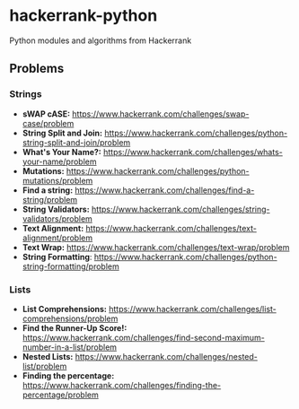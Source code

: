 # hackerrank-python
Python modules and algorithms from Hackerrank

## Problems

### Strings

* __sWAP cASE:__ https://www.hackerrank.com/challenges/swap-case/problem
* __String Split and Join:__ https://www.hackerrank.com/challenges/python-string-split-and-join/problem
* __What's Your Name?:__ https://www.hackerrank.com/challenges/whats-your-name/problem
* __Mutations:__ https://www.hackerrank.com/challenges/python-mutations/problem
* __Find a string:__ https://www.hackerrank.com/challenges/find-a-string/problem
* __String Validators:__ https://www.hackerrank.com/challenges/string-validators/problem
* __Text Alignment:__ https://www.hackerrank.com/challenges/text-alignment/problem
* __Text Wrap:__ https://www.hackerrank.com/challenges/text-wrap/problem
* __String Formatting__: https://www.hackerrank.com/challenges/python-string-formatting/problem

### Lists

* __List Comprehensions:__ https://www.hackerrank.com/challenges/list-comprehensions/problem
* __Find the Runner-Up Score!:__ https://www.hackerrank.com/challenges/find-second-maximum-number-in-a-list/problem
* __Nested Lists:__ https://www.hackerrank.com/challenges/nested-list/problem
* __Finding the percentage:__ https://www.hackerrank.com/challenges/finding-the-percentage/problem